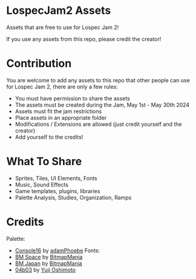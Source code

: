 # LospecJam2 Assets

Assets that are free to use for Lospec Jam 2!

If you use any assets from this repo, please credit the creator!

# Contribution
You are welcome to add any assets to this repo that other people can use for Lospec Jam 2, there are only a few rules:
- You must have permission to share the assets
- The assets must be created during the Jam, May 1st - May 30th 2024
- Assets must fit the jam restrictions
- Place assets in an appropriate folder
- Modifications / Extensions are allowed (just credit yourself and the creator)
- Add yourself to the credits!

# What To Share
- Sprites, Tiles, UI Elements, Fonts
- Music, Sound Effects
- Game templates, plugins, libraries
- Palette Analysis, Studies, Organization, Ramps

# Credits
Palette:
- [Console16](https://lospec.com/palette-list/console16) by [adamPhoebe](https://lospec.com/adamphoebe)
Fonts:
- [BM Space](https://www.dafont.com/bm-space.font) by [BitmapMania](https://www.dafont.com/bitmapmania.d283)
- [BM Japan](https://www.dafont.com/bm-japan.font) by [BitmapMania](https://www.dafont.com/bitmapmania.d283)
- [04b03](http://04.jp.org/) by [Yuji Oshimoto](http://04.jp.org/)
